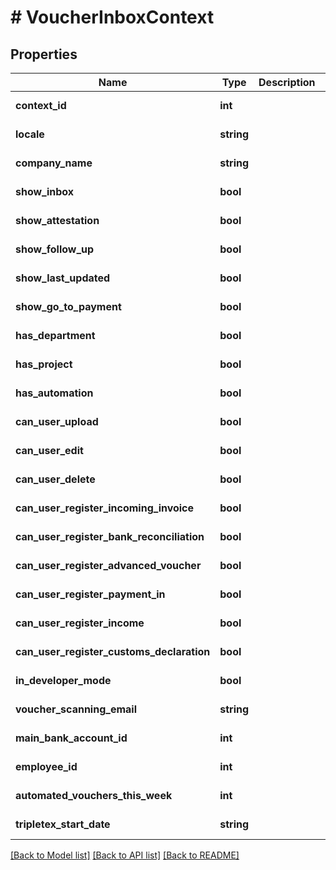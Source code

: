 # # VoucherInboxContext

## Properties

Name | Type | Description | Notes
------------ | ------------- | ------------- | -------------
**context_id** | **int** |  | [optional] [readonly]
**locale** | **string** |  | [optional] [readonly]
**company_name** | **string** |  | [optional] [readonly]
**show_inbox** | **bool** |  | [optional] [readonly]
**show_attestation** | **bool** |  | [optional] [readonly]
**show_follow_up** | **bool** |  | [optional] [readonly]
**show_last_updated** | **bool** |  | [optional] [readonly]
**show_go_to_payment** | **bool** |  | [optional] [readonly]
**has_department** | **bool** |  | [optional] [readonly]
**has_project** | **bool** |  | [optional] [readonly]
**has_automation** | **bool** |  | [optional] [readonly]
**can_user_upload** | **bool** |  | [optional] [readonly]
**can_user_edit** | **bool** |  | [optional] [readonly]
**can_user_delete** | **bool** |  | [optional] [readonly]
**can_user_register_incoming_invoice** | **bool** |  | [optional] [readonly]
**can_user_register_bank_reconciliation** | **bool** |  | [optional] [readonly]
**can_user_register_advanced_voucher** | **bool** |  | [optional] [readonly]
**can_user_register_payment_in** | **bool** |  | [optional] [readonly]
**can_user_register_income** | **bool** |  | [optional] [readonly]
**can_user_register_customs_declaration** | **bool** |  | [optional] [readonly]
**in_developer_mode** | **bool** |  | [optional] [readonly]
**voucher_scanning_email** | **string** |  | [optional] [readonly]
**main_bank_account_id** | **int** |  | [optional] [readonly]
**employee_id** | **int** |  | [optional] [readonly]
**automated_vouchers_this_week** | **int** |  | [optional] [readonly]
**tripletex_start_date** | **string** |  | [optional] [readonly]

[[Back to Model list]](../../README.md#models) [[Back to API list]](../../README.md#endpoints) [[Back to README]](../../README.md)
